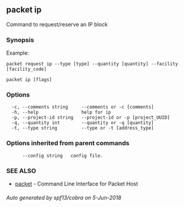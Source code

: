 ## packet ip

Command to request/reserve an IP block

### Synopsis

Example:
	
	packet request ip --type [type] --quantity [quantity] --facility [facility_code]
	

```
packet ip [flags]
```

### Options

```
  -c, --comments string     --comments or -c [comments]
  -h, --help                help for ip
  -p, --project-id string   --project-id or -p [project_UUID]
  -q, --quantity int        --quantity or -q [quantity]
  -t, --type string         --type or -t [address_type]
```

### Options inherited from parent commands

```
      --config string   config file.
```

### SEE ALSO

* [packet](packet.md)	 - Command Line Interface for Packet Host

###### Auto generated by spf13/cobra on 5-Jun-2018
